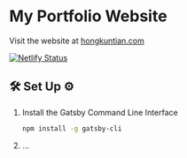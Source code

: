 # My Portfolio Website
Visit the website at <a href="https://hongkuntian.com" text-align="center">hongkuntian.com</a>

[![Netlify Status](https://api.netlify.com/api/v1/badges/696a0ded-91bb-4329-9574-594b4b0416f7/deploy-status)](https://app.netlify.com/sites/hongkuntian/deploys)

## 🛠 Set Up ⚙️

1. Install the Gatsby Command Line Interface

   ```sh
   npm install -g gatsby-cli
   ```

2. ...